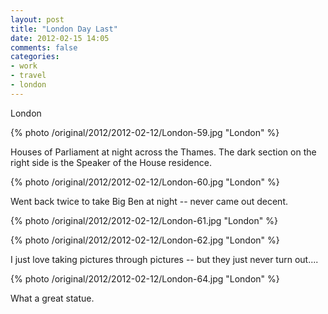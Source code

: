 ```yaml
---
layout: post
title: "London Day Last"
date: 2012-02-15 14:05
comments: false
categories: 
- work
- travel
- london
---
```

London

{% photo /original/2012/2012-02-12/London-59.jpg "London" %}


Houses of Parliament at night across the Thames.  The dark section on the right side is the Speaker of the House residence.

{% photo /original/2012/2012-02-12/London-60.jpg "London" %}


Went back twice to take Big Ben at night -- never came out decent.

{% photo /original/2012/2012-02-12/London-61.jpg "London" %}


{% photo /original/2012/2012-02-12/London-62.jpg "London" %}


I just love taking pictures through pictures -- but they just never turn out....

{% photo /original/2012/2012-02-12/London-64.jpg "London" %}


What a great statue.
